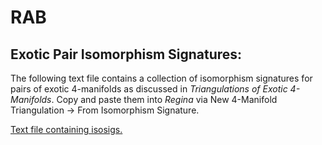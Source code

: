 # RAB

## Exotic Pair Isomorphism Signatures:
The following text file contains a collection of isomorphism signatures for pairs of exotic 4-manifolds as discussed in *Triangulations of Exotic 4-Manifolds*. Copy and paste them into *Regina* via New 4-Manifold Triangulation -> From Isomorphism Signature.

[Text file containing isosigs.](https://gist.githubusercontent.com/raburke/c8ffcc1df50494d8e67013d3c309dec1/raw/f2e1ace1af50135404e0cdd5dc26e939247de27b/Exotic_Pair_Isomorphism_Signatures.txt)
